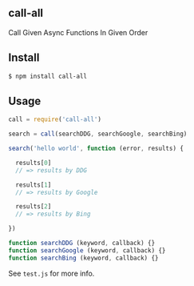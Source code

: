 ## call-all

Call Given Async Functions In Given Order

## Install

```bash
$ npm install call-all
```

## Usage

```js
call = require('call-all')

search = call(searchDDG, searchGoogle, searchBing)

search('hello world', function (error, results) {

  results[0]
  // => results by DDG

  results[1]
  // => results by Google

  results[2]
  // => results by Bing

})

function searchDDG (keyword, callback) {}
function searchGoogle (keyword, callback) {}
function searchBing (keyword, callback) {}
```

See `test.js` for more info.
